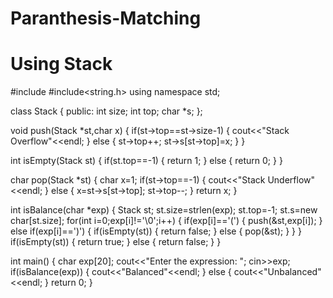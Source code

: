 # Paranthesis-Matching

# Using Stack

#include <iostream>
#include<string.h>
using namespace std;

class Stack
{
public:
    int size;
    int top;
    char *s;
};

void push(Stack *st,char x)
{
    if(st->top==st->size-1)
    {
        cout<<"Stack Overflow"<<endl;
    }
    else
    {
        st->top++;
        st->s[st->top]=x;
    }
}

int isEmpty(Stack st)
{
    if(st.top==-1)
    {
        return 1;
    }
    else
    {
        return 0;
    }
}

char pop(Stack *st)
{
    char x=1;
    if(st->top==-1)
    {
        cout<<"Stack Underflow"<<endl;
    }
    else
    {
        x=st->s[st->top];
        st->top--;
    }
    return x;
}



int isBalance(char *exp)
{
    Stack st;
    st.size=strlen(exp);
    st.top=-1;
    st.s=new char[st.size];
    for(int i=0;exp[i]!='\0';i++)
    {
        if(exp[i]=='(')
        {
            push(&st,exp[i]);
        }
        else if(exp[i]==')')
        {
            if(isEmpty(st))
            {
                return false;
            }
            else
            {
                pop(&st);
            }
        }
    }
    if(isEmpty(st))
    {
        return true;
    }
    else
    {
        return false;
    }
}

int main()
{
    char exp[20];
    cout<<"Enter the expression: ";
    cin>>exp;
    if(isBalance(exp))
    {
        cout<<"Balanced"<<endl;
    }
    else
    {
        cout<<"Unbalanced"<<endl;
    }
    return 0;
}
